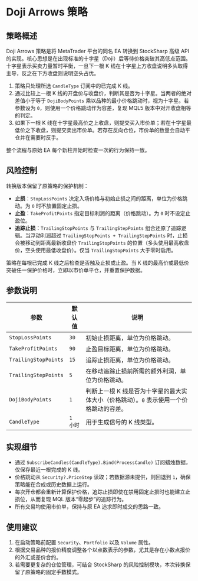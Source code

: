 # Doji Arrows 策略

## 策略概述
Doji Arrows 策略是将 MetaTrader 平台的同名 EA 转换到 StockSharp 高级 API 的实现。核心思想是在出现标准的十字星（Doji）后等待价格突破其高低点范围。十字星表示买卖力量暂时平衡，一旦下一根 K 线在十字星上方收盘说明多头取得主导，反之在下方收盘则说明空头占优。

1. 策略只处理所选 `CandleType` 订阅中的已完成 K 线。
2. 通过比较上一根 K 线的开盘价与收盘价，判断其是否为十字星。当两者的绝对差值小于等于 `DojiBodyPoints` 乘以品种的最小价格跳动时，视为十字星。若参数设为 `0`，则使用一个价格跳动作为容差，复现 MQL5 版本中对开收盘相等的判定。
3. 如果下一根 K 线在十字星最高价之上收盘，则提交买入市价单；若在十字星最低价之下收盘，则提交卖出市价单。若存在反向仓位，市价单的数量会自动平仓并在需要时反手。

整个流程与原始 EA 每个新柱开始时检查一次的行为保持一致。

## 风险控制
转换版本保留了原策略的保护机制：

- **止损**：`StopLossPoints` 决定入场价格与初始止损之间的距离，单位为价格跳动。为 `0` 时不放置固定止损。
- **止盈**：`TakeProfitPoints` 指定目标利润的距离（价格跳动）。为 `0` 时不设定止盈位。
- **追踪止损**：`TrailingStopPoints` 与 `TrailingStepPoints` 组合还原了追踪逻辑。当浮动利润超过 `TrailingStopPoints + TrailingStepPoints` 时，止损会被移动到距离最新收盘价 `TrailingStopPoints` 的位置（多头使用最高收盘价，空头使用最低收盘价）。仅当 `TrailingStopPoints` 大于零时启用。

策略在每根已完成 K 线之后检查是否触及止损或止盈。当 K 线的最高价或最低价突破任一保护价格时，立即以市价单平仓，并重置保护数据。

## 参数说明
| 参数 | 默认值 | 说明 |
|------|--------|------|
| `StopLossPoints` | `30` | 初始止损距离，单位为价格跳动。 |
| `TakeProfitPoints` | `90` | 止盈目标距离，单位为价格跳动。 |
| `TrailingStopPoints` | `15` | 追踪止损距离，单位为价格跳动。 |
| `TrailingStepPoints` | `5` | 在移动追踪止损前所需的额外利润，单位为价格跳动。 |
| `DojiBodyPoints` | `1` | 判断上一根 K 线是否为十字星的最大实体大小（价格跳动）。`0` 表示使用一个价格跳动的容差。 |
| `CandleType` | `1 小时` | 用于生成信号的 K 线类型。 |

## 实现细节
- 通过 `SubscribeCandles(CandleType).Bind(ProcessCandle)` 订阅蜡烛数据，仅保存最近一根完成的 K 线。
- 价格跳动从 `Security?.PriceStep` 读取；若数据源未提供，则回退到 `1`，确保策略能在合成或历史数据上运行。
- 每次开仓都会重新计算保护价格，追踪止损即使在禁用固定止损时也能建立止损位，从而复现 MQL 版本“零起步”的追踪行为。
- 所有交易均使用市价单，保持与原 EA 追求即时成交的思路一致。

## 使用建议
1. 在启动策略前配置 `Security`、`Portfolio` 以及 `Volume` 属性。
2. 根据交易品种的报价精度调整各个以点数表示的参数，尤其是存在小数点报价的外汇或差价合约。
3. 若需要更复杂的仓位管理，可结合 StockSharp 的风险控制模块，本次转换保留了原策略的固定手数模式。
